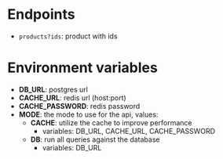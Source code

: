 # Endpoints
- `products?ids`: product with ids

# Environment variables
- __DB_URL__: postgres url
- __CACHE_URL__: redis url (host:port)
- __CACHE_PASSWORD__: redis password
- __MODE__: the mode to use for the api, values:
    - __CACHE__: utilize the cache to improve performance
        - variables: DB_URL, CACHE_URL, CACHE_PASSWORD
    - __DB__: run all queries against the database
        - variables: DB_URL
